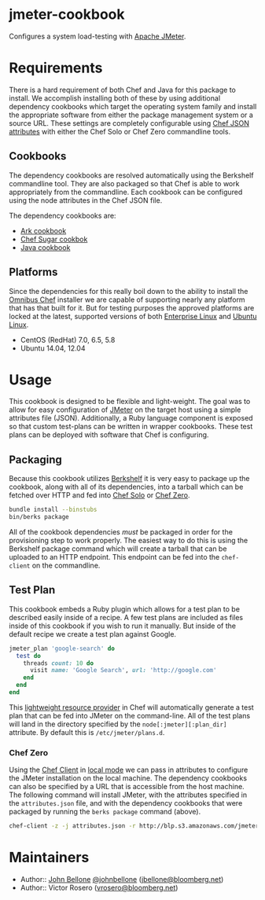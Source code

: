 jmeter-cookbook
===============
Configures a system load-testing with [Apache JMeter][3].

# Requirements
There is a hard requirement of both Chef and Java for this package
to install. We accomplish installing both of these by using additional
dependency cookbooks which target the operating system family and
install the appropriate software from either the package management
system or a source URL. These settings are completely configurable
using [Chef JSON attributes][5] with either the Chef Solo or Chef
Zero commandline tools.

## Cookbooks
The dependency cookbooks are resolved automatically using the Berkshelf
commandline tool. They are also packaged so that Chef is able to work
appropriately from the commandline. Each cookbook can be configured
using the node attributes in the Chef JSON file.

The dependency cookbooks are:
- [Ark cookbook][12]
- [Chef Sugar cookbok][13]
- [Java cookbook][11]

## Platforms
Since the dependencies for this really boil down to the ability to
install the [Omnibus Chef][9] installer we are capable of supporting
nearly any platform that has that built for it. But for testing
purposes the approved platforms are locked at the latest, supported
versions of both [Enterprise Linux][7] and [Ubuntu Linux][8].
- CentOS (RedHat) 7.0, 6.5, 5.8
- Ubuntu 14.04, 12.04

# Usage
This cookbook is designed to be flexible and light-weight. The goal
was to allow for easy configuration of [JMeter][3] on the target host
using a simple attributes file (JSON). Additionally, a Ruby language
component is exposed so that custom test-plans can be written in
wrapper cookbooks. These test plans can be deployed with software
that Chef is configuring.

## Packaging
Because this cookbook utilizes [Berkshelf][4] it is very easy to
package up the cookbook, along with all of its dependencies, into a
tarball which can be fetched over HTTP and fed into [Chef Solo][5] or
[Chef Zero][6].

```sh
bundle install --binstubs
bin/berks package
```

All of the cookbook dependencies *must* be packaged in order for the
provisioning step to work properly. The easiest way to do this is
using the Berkshelf package command which will create a tarball that
can be uploaded to an HTTP endpoint. This endpoint can be fed into
the `chef-client` on the commandline.

## Test Plan
This cookbook embeds a Ruby plugin which allows for a test plan to be
described easily inside of a recipe. A few test plans are included as
files inside of this cookbook if you wish to run it manually. But
inside of the default recipe we create a test plan against Google.

```ruby
jmeter_plan 'google-search' do
  test do
    threads count: 10 do
      visit name: 'Google Search', url: 'http://google.com'
    end
  end
end
```

This [lightweight resource provider][10] in Chef will automatically
generate a test plan that can be fed into JMeter on the
command-line. All of the test plans will land in the directory
specified by the `node[:jmeter][:plan_dir]` attribute. By default this
is `/etc/jmeter/plans.d`.

### Chef Zero
Using the [Chef Client][5] in [local mode][6] we can pass in
attributes to configure the JMeter installation on the local
machine. The dependency cookbooks can also be specified by a URL that
is accessible from the host machine. The following command will
install JMeter, with the attributes specified in the `attributes.json`
file, and with the dependency cookbooks that were packaged by running
the `berks package` command (above).

```sh
chef-client -z -j attributes.json -r http://blp.s3.amazonaws.com/jmeter-cookbooks.tar.gz
```

# Maintainers
- Author:: [John Bellone][1] [@johnbellone][2] (<jbellone@bloomberg.net>)
- Author:: Victor Rosero (<vrosero@bloomberg.net>)

[1]: https://github.com/johnbellone
[2]: https://twitter.com/johnbellone
[3]: http://jmeter.apache.org/
[4]: http://github.com/berkshelf/berkshelf
[5]: http://docs.opscode.com/chef_solo.html
[6]: https://github.com/opscode/chef-zero
[7]: http://centos.org
[8]: http://ubuntu.com
[9]: http://getchef.com
[10]: http://docs.opscode.com/lwrp.html
[11]: https://github.com/socrata-cookbooks/java
[12]: https://github.com/sethvargo-cookbooks/chef-sugar
[13]: https://github.com/opscode-cookbooks/ark
